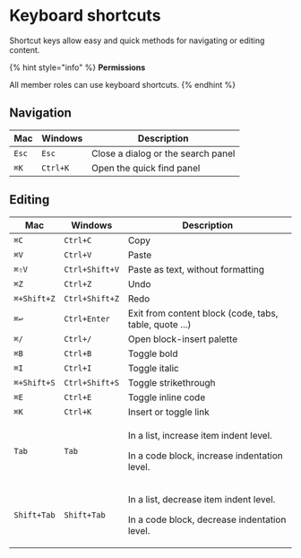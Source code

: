 # Keyboard shortcuts

Shortcut keys allow easy and quick methods for navigating or editing content.

{% hint style="info" %}
**Permissions**

All member roles can use keyboard shortcuts.
{% endhint %}

## Navigation

| Mac   | Windows  | Description                        |
| ----- | -------- | ---------------------------------- |
| `Esc` | `Esc`    | Close a dialog or the search panel |
| `⌘K`  | `Ctrl+K` | Open the quick find panel          |

## Editing <a href="#editing" id="editing"></a>

| Mac         | Windows        | Description                                                                                      |
| ----------- | -------------- | ------------------------------------------------------------------------------------------------ |
| `⌘C`        | `Ctrl+C`       | Copy                                                                                             |
| `⌘V`        | `Ctrl+V`       | Paste                                                                                            |
| `⌘⇧V`       | `Ctrl+Shift+V` | Paste as text, without formatting                                                                |
| `⌘Z`        | `Ctrl+Z`       | Undo                                                                                             |
| `⌘+Shift+Z` | `Ctrl+Shift+Z` | Redo                                                                                             |
| `⌘↩`        | `Ctrl+Enter`   | Exit from content block (code, tabs, table, quote ...)                                           |
| `⌘/`        | `Ctrl+/`       | Open block-insert palette                                                                        |
| `⌘B`        | `Ctrl+B`       | Toggle bold                                                                                      |
| `⌘I`        | `Ctrl+I`       | Toggle italic                                                                                    |
| `⌘+Shift+S` | `Ctrl+Shift+S` | Toggle strikethrough                                                                             |
| `⌘E`        | `Ctrl+E`       | Toggle inline code                                                                               |
| `⌘K`        | `Ctrl+K`       | Insert or toggle link                                                                            |
| `Tab`       | `Tab`          | <p>In a list, increase item indent level.</p><p>In a code block, increase indentation level.</p> |
| `Shift+Tab` | `Shift+Tab`    | <p>In a list, decrease item indent level.</p><p>In a code block, decrease indentation level.</p> |

